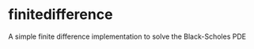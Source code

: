 finitedifference
================

A simple finite difference implementation to solve the Black-Scholes PDE